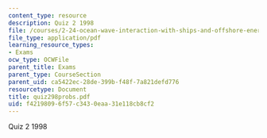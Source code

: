 ```yaml
---
content_type: resource
description: Quiz 2 1998
file: /courses/2-24-ocean-wave-interaction-with-ships-and-offshore-energy-systems-13-022-spring-2002/f42198096f57c3430eaa31e118cb8cf2_quiz298probs.pdf
file_type: application/pdf
learning_resource_types:
- Exams
ocw_type: OCWFile
parent_title: Exams
parent_type: CourseSection
parent_uid: ca5422ec-28de-399b-f48f-7a821defd776
resourcetype: Document
title: quiz298probs.pdf
uid: f4219809-6f57-c343-0eaa-31e118cb8cf2
---
```

Quiz 2 1998

